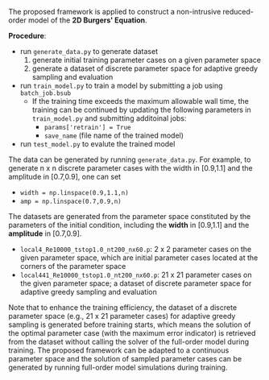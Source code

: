 The proposed framework is applied to construct a non-intrusive reduced-order model of the **2D Burgers' Equation**.


**Procedure**:
- run `generate_data.py` to generate dataset
    1. generate initial training parameter cases on a given parameter space
    2. generate a dataset of discrete parameter space for adaptive greedy sampling and evaluation
- run `train_model.py` to train a model by submitting a job using `batch_job.bsub`
    - If the training time exceeds the maximum allowable wall time, the training can be continued by
    updating the following parameters in `train_model.py` and submitting additoinal jobs:
        - `params['retrain'] = True`
        - `save_name` (file name of the trained model)
- run `test_model.py` to evalute the trained model


The data can be generated by running `generate_data.py`. For example, to generate n x n discrete parameter cases with the width in [0.9,1.1] and the amplitude in [0.7,0.9], one can set
- `width = np.linspace(0.9,1.1,n)`
- `amp = np.linspace(0.7,0.9,n)`

The datasets are generated from the parameter space constituted by the parameters of the initial condition, including the **width** in [0.9,1.1] and the **amplitude** in [0.7,0.9].
- `local4_Re10000_tstop1.0_nt200_nx60.p`: 2 x 2 parameter cases on the given parameter space, which are initial parameter cases located at the corners of the parameter space
- `local441_Re10000_tstop1.0_nt200_nx60.p`: 21 x 21 parameter cases on the given parameter space; a dataset of discrete parameter space for adaptive greedy sampling and evaluation


Note that to enhance the training efficiency, the dataset of a discrete parameter space (e.g., 21 x 21 parameter cases) for adaptive greedy sampling is generated before training starts, which means the solution of the optimal parameter case (with the maximum error indicator) is retrieved from the dataset without calling the solver of the full-order model during training. The proposed framework can be adapted to a continuous parameter space and the solution of sampled parameter cases can be generated by running full-order model simulations during training.

